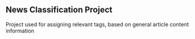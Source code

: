 ## News Classification Project

Project used for assigning relevant tags,
based on general article content information
